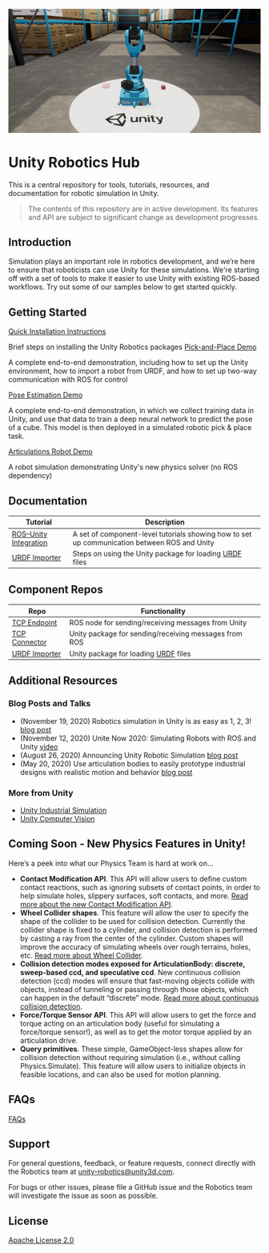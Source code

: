 <p align="center"><img src="images/warehouse.gif"/></p>

# Unity Robotics Hub

This is a central repository for tools, tutorials, resources, and documentation for robotic simulation in Unity.

> The contents of this repository are in active development. Its features and API are subject to significant change as development progresses.

## Introduction

Simulation plays an important role in robotics development, and we’re here to ensure that roboticists can use Unity for these simulations. We're starting off with a set of tools to make it easier to use Unity with existing ROS-based workflows. Try out some of our samples below to get started quickly.

## Getting Started
[Quick Installation Instructions](tutorials/quick_setup.md)

Brief steps on installing the Unity Robotics packages
[Pick-and-Place Demo](tutorials/pick_and_place/README.md)

A complete end-to-end demonstration, including how to set up the Unity environment, how to import a robot from URDF, and how to set up two-way communication with ROS for control

[Pose Estimation Demo](tutorials/pose_estimation/README.md)

A complete end-to-end demonstration, in which we collect training data in Unity, and use that data to train a deep neural network to predict the pose of a cube. This model is then deployed in a simulated robotic pick & place task.

[Articulations Robot Demo](https://github.com/Unity-Technologies/articulations-robot-demo)

A robot simulation demonstrating Unity's new physics solver (no ROS dependency)
## Documentation

| Tutorial | Description |
|---|---|
| [ROS–Unity Integration](tutorials/ros_unity_integration/README.md) | A set of component-level tutorials showing how to set up communication between ROS and Unity |
| [URDF Importer](tutorials/urdf_importer/urdf_tutorial.md) | Steps on using the Unity package for loading [URDF](http://wiki.ros.org/urdf) files | 


## Component Repos

| Repo | Functionality |
|---|---|
| [TCP Endpoint](https://github.com/Unity-Technologies/ROS-TCP-Endpoint) | ROS node for sending/receiving messages from Unity |
| [TCP Connector](https://github.com/Unity-Technologies/ROS-TCP-Connector) | Unity package for sending/receiving messages from ROS |
| [URDF Importer](https://github.com/Unity-Technologies/URDF-Importer) | Unity package for loading [URDF](http://wiki.ros.org/urdf) files |



## Additional Resources

### Blog Posts and Talks

- (November 19, 2020) Robotics simulation in Unity is as easy as 1, 2, 3! [blog post](https://blogs.unity3d.com/2020/11/19/robotics-simulation-in-unity-is-as-easy-as-1-2-3/)
- (November 12, 2020)
Unite Now 2020: Simulating Robots with ROS and Unity [video](https://resources.unity.com/unitenow/onlinesessions/simulating-robots-with-ros-and-unity)
- (August 26, 2020)
Announcing Unity Robotic Simulation [blog post](https://unity.com/solutions/automotive-transportation-manufacturing/robotics)
- (May 20, 2020)
Use articulation bodies to easily prototype industrial designs with realistic motion and behavior [blog post](https://blogs.unity3d.com/2020/05/20/use-articulation-bodies-to-easily-prototype-industrial-designs-with-realistic-motion-and-behavior/) 

### More from Unity

- [Unity Industrial Simulation](https://unity.com/products/unity-simulation)
- [Unity Computer Vision](https://unity.com/computer-vision)

## Coming Soon - New Physics Features in Unity!
Here’s a peek into what our Physics Team is hard at work on…

- **Contact Modification API**. This API will allow users to define custom contact reactions, such as ignoring subsets of contact points, in order to help simulate holes, slippery surfaces, soft contacts, and more. [Read more about the new Contact Modification API](https://forum.unity.com/threads/experimental-contacts-modification-api.924809/).
- **Wheel Collider shapes**. This feature will allow the user to specify the shape of the collider to be used for collision detection. Currently the collider shape is fixed to a cylinder, and collision detection is performed by casting a ray from the center of the cylinder. Custom shapes will improve the accuracy of simulating wheels over rough terrains, holes, etc. [Read more about Wheel Collider](https://docs.unity3d.com/Manual/class-WheelCollider.html).
- **Collision detection modes exposed for ArticulationBody: discrete, sweep-based ccd, and speculative ccd**. New continuous collision detection (ccd) modes will ensure that fast-moving objects collide with objects, instead of tunneling or passing through those objects, which can happen in the default “discrete” mode. [Read more about continuous collision detection](https://docs.unity3d.com/Manual/ContinuousCollisionDetection.html).
- **Force/Torque Sensor API**. This API will allow users to get the force and torque acting on an articulation body (useful for simulating a force/torque sensor!), as well as to get the motor torque applied by an articulation drive.
- **Query primitives**. These simple, GameObject-less shapes allow for collision detection without requiring simulation (i.e., without calling Physics.Simulate). This feature will allow users to initialize objects in feasible locations, and can also be used for motion planning.

## FAQs
[FAQs](faq.md)

## Support
For general questions, feedback, or feature requests, connect directly with the Robotics team at [unity-robotics@unity3d.com](mailto:unity-robotics@unity3d.com).

For bugs or other issues, please file a GitHub issue and the Robotics team will investigate the issue as soon as possible.

## License
[Apache License 2.0](LICENSE)
